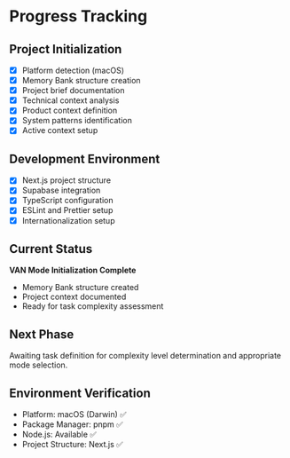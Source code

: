 # Progress Tracking

## Project Initialization
- [x] Platform detection (macOS)
- [x] Memory Bank structure creation
- [x] Project brief documentation
- [x] Technical context analysis
- [x] Product context definition
- [x] System patterns identification
- [x] Active context setup

## Development Environment
- [x] Next.js project structure
- [x] Supabase integration
- [x] TypeScript configuration
- [x] ESLint and Prettier setup
- [x] Internationalization setup

## Current Status
**VAN Mode Initialization Complete**
- Memory Bank structure created
- Project context documented
- Ready for task complexity assessment

## Next Phase
Awaiting task definition for complexity level determination and appropriate mode selection.

## Environment Verification
- Platform: macOS (Darwin) ✅
- Package Manager: pnpm ✅
- Node.js: Available ✅
- Project Structure: Next.js ✅

